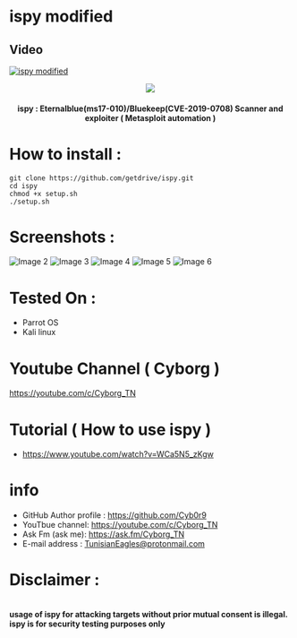# ispy modified

## Video
[![ispy modified](https://i.ytimg.com/vi/I3ILtuoBqGg/hqdefault.jpg)](https://www.youtube.com/watch?v=I3ILtuoBqGg)

<p align="center"><img src="https://raw.githubusercontent.com/getdrive/ispy/master/screenshot/1.jpg"></p>
<h4 align="center">
ispy : Eternalblue(ms17-010)/Bluekeep(CVE-2019-0708) Scanner and exploiter ( Metasploit automation )
</h4>

# How to install :
```
git clone https://github.com/getdrive/ispy.git
cd ispy
chmod +x setup.sh
./setup.sh
```
# Screenshots :
![Image 2](https://raw.githubusercontent.com/getdrive/ispy/master/screenshot/2.jpg)
![Image 3](https://raw.githubusercontent.com/getdrive/ispy/master/screenshot/3.jpg)
![Image 4](https://raw.githubusercontent.com/getdrive/ispy/master/screenshot/4.jpg)
![Image 5](https://raw.githubusercontent.com/getdrive/ispy/master/screenshot/5.jpg)
![Image 6](https://raw.githubusercontent.com/getdrive/ispy/master/screenshot/6.jpg)

# Tested On :
* Parrot OS 
* Kali linux
# Youtube Channel ( Cyborg )
https://youtube.com/c/Cyborg_TN
# Tutorial ( How to use ispy )
* https://www.youtube.com/watch?v=WCa5N5_zKgw
# info
* GitHub Author profile : https://github.com/Cyb0r9
* YouTbue channel: https://youtube.com/c/Cyborg_TN
* Ask Fm (ask me): https://ask.fm/Cyborg_TN
* E-mail address : TunisianEagles@protonmail.com
# Disclaimer :
<br><b>usage of ispy for attacking targets without prior mutual consent is illegal.</b></br>
<b>ispy is for security testing purposes only</b>
